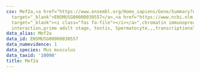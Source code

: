 ```yaml
---
csv: Mef2a,<a href="https://www.ensembl.org/Homo_sapiens/Gene/Summary?db=core;g=ENSMUSG00000030557"
  target="_blank">ENSMUSG00000030557</a>,<a href="https://www.ncbi.nlm.nih.gov/pubmed/25450459"
  target="_blank"><i class="fas fa-file"></i></a>",chromatin immunoprecipitation assay,direct
  interaction,prime adult stage, testis, Spermatocyte,,,transcriptional regulation,
data_alias: Mef2a
data_id: ENSMUSG00000030557
data_numevidence: 1
data_species: Mus musculus
data_taxid: '10090'
title: Mef2a
---
```

